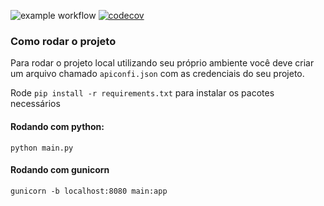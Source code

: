 ![example workflow](https://github.com/Yanhenning/openai/actions/workflows/pipeline.yml/badge.svg) 
[![codecov](https://codecov.io/gh/Yanhenning/openai/branch/master/graph/badge.svg?token=KPXVj0KgXn)](https://codecov.io/gh/Yanhenning/openai)

### Como rodar o projeto

Para rodar o projeto local utilizando seu próprio ambiente você deve criar um arquivo
chamado `apiconfi.json` com as credenciais do seu projeto.

Rode `pip install -r requirements.txt` para instalar os pacotes necessários


#### Rodando com python:
`python main.py`

#### Rodando com gunicorn

`gunicorn -b localhost:8080 main:app`
